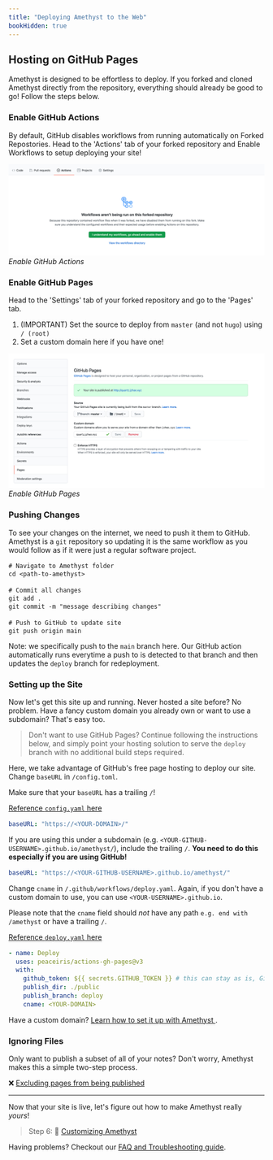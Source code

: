```yaml
---
title: "Deploying Amethyst to the Web"
bookHidden: true
---
```


## Hosting on GitHub Pages
Amethyst is designed to be effortless to deploy. If you forked and cloned Amethyst directly from the repository, everything should already be good to go! Follow the steps below.

### Enable GitHub Actions
By default, GitHub disables workflows from running automatically on Forked Repostories. Head to the 'Actions' tab of your forked repository and Enable Workflows to setup deploying your site!

![Enable GitHub Actions](/setup/images/github-actions.png)*Enable GitHub Actions*

### Enable GitHub Pages

Head to the 'Settings' tab of your forked repository and go to the 'Pages' tab.

1. (IMPORTANT) Set the source to deploy from `master` (and not `hugo`) using `/ (root)`
2. Set a custom domain here if you have one!

![Enable GitHub Pages](/setup/images/github-pages.png)*Enable GitHub Pages*

### Pushing Changes
To see your changes on the internet, we need to push it them to GitHub. Amethyst is a `git` repository so updating it is the same workflow as you would follow as if it were just a regular software project.

```shell
# Navigate to Amethyst folder
cd <path-to-amethyst>

# Commit all changes
git add .
git commit -m "message describing changes"

# Push to GitHub to update site
git push origin main
```

Note: we specifically push to the `main` branch here. Our GitHub action automatically runs everytime a push to is detected to that branch and then updates the `deploy` branch for redeployment.

### Setting up the Site
Now let's get this site up and running. Never hosted a site before? No problem. Have a fancy custom domain you already own or want to use a subdomain? That's easy too.

> Don't want to use GitHub Pages? Continue following the instructions below, and simply point your hosting solution to serve the `deploy` branch with no additional build steps required.

Here, we take advantage of GitHub's free page hosting to deploy our site. Change `baseURL` in `/config.toml`. 

Make sure that your `baseURL` has a trailing `/`!

[Reference `config.yaml` here](https://github.com/64bitpandas/amethyst/blob/main/config.yaml)

```yaml
baseURL: "https://<YOUR-DOMAIN>/"
```

If you are using this under a subdomain (e.g. `<YOUR-GITHUB-USERNAME>.github.io/amethyst/`), include the trailing `/`. **You need to do this especially if you are using GitHub!**

```yaml
baseURL: "https://<YOUR-GITHUB-USERNAME>.github.io/amethyst/"
```

Change `cname` in `/.github/workflows/deploy.yaml`. Again, if you don't have a custom domain to use, you can use `<YOUR-USERNAME>.github.io`.

Please note that the `cname` field should *not* have any path `e.g. end with /amethyst` or have a trailing `/`.

[Reference `deploy.yaml` here](https://github.com/64bitpandas/amethyst/blob/main/.github/workflows/deploy.yaml)

```yaml {title=".github/workflows/deploy.yaml"}
- name: Deploy  
  uses: peaceiris/actions-gh-pages@v3  
  with:  
	github_token: ${{ secrets.GITHUB_TOKEN }} # this can stay as is, GitHub fills this in for us!
	publish_dir: ./public  
	publish_branch: deploy
	cname: <YOUR-DOMAIN>
```

Have a custom domain? [Learn how to set it up with Amethyst ](setup/custom%20Domain.md).

### Ignoring Files
Only want to publish a subset of all of your notes? Don't worry, Amethyst makes this a simple two-step process.

❌ [Excluding pages from being published](setup/ignore%20notes.md)

---

Now that your site is live, let's figure out how to make Amethyst really *yours*!

> Step 6: 🎨 [Customizing Amethyst](setup/config.md)

Having problems? Checkout our [FAQ and Troubleshooting guide](setup/troubleshooting.md).
